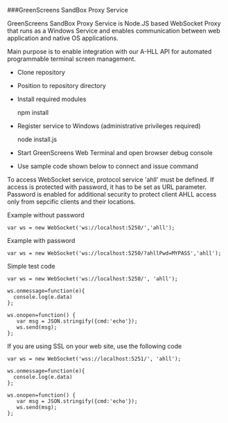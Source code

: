 ###GreenScreens SandBox Proxy Service

GreenScreens SandBox Proxy Service is Node.JS based WebSocket Proxy that runs as a Windows Service and enables communication between web application and native OS applications.

Main purpose is to enable integration with our A-HLL API for automated programmable terminal screen management.

* Clone repository
* Position to repository directory
* Install required modules

    npm install

* Register service to Windows (administrative privileges required)
    
    node install.js

* Start GreenScreens Web Terminal and open browser debug console
* Use sample code shown below to connect and issue command


To access WebSocket service, protocol service 'ahll' must be defined. If access is protected with password, it has to be set as URL parameter.
Password is enabled for additional security to protect client AHLL access only from sepcific clients and their locations.


Example without password

```
var ws = new WebSocket('ws://localhost:5250/','ahll');
```

Example with password

```
var ws = new WebSocket('ws://localhost:5250/?ahllPwd=MYPASS','ahll');
```


Simple test code

```
var ws = new WebSocket('ws://localhost:5250/', 'ahll');

ws.onmessage=function(e){
  console.log(e.data)
};

ws.onopen=function() {
   var msg = JSON.stringify({cmd:'echo'});
   ws.send(msg);
};

```

If you are using SSL on your web site, use the following code

```
var ws = new WebSocket('wss://localhost:5251/', 'ahll');

ws.onmessage=function(e){
  console.log(e.data)
};

ws.onopen=function() {
   var msg = JSON.stringify({cmd:'echo'});
   ws.send(msg);
};

```

